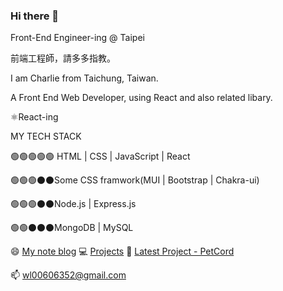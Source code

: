 ### Hi there 👋

Front-End Engineer-ing @ Taipei

前端工程師，請多多指教。

I am Charlie from Taichung, Taiwan.

A Front End Web Developer, using React and also related libary.


⚛️React-ing

MY TECH STACK

🟢🟢🟢🟢🟢 HTML | CSS | JavaScript | React

🟢🟢🟢⚫⚫Some CSS framwork(MUI | Bootstrap | Chakra-ui)

🟢🟢🟢⚫⚫Node.js | Express.js

🟢🟢⚫⚫⚫MongoDB | MySQL

😄 [My note blog](https://wlcharlie.github.io/)
💻 [Projects](https://wlcharlie.github.io/projects/)
🐶 [Latest Project - PetCord](https://github.com/wlcharlie/React-pet-cord)

📫 wl00606352@gmail.com


<!--
**wlcharlie/wlcharlie** is a ✨ _special_ ✨ repository because its `README.md` (this file) appears on your GitHub profile.

Here are some ideas to get you started:

- 🔭 I’m currently working on ...
- 🌱 I’m currently learning ...
- 👯 I’m looking to collaborate on ...
- 🤔 I’m looking for help with ...
- 💬 Ask me about ...
- 📫 How to reach me: ...
- 😄 Pronouns: ...
- ⚡ Fun fact: ...
-->
